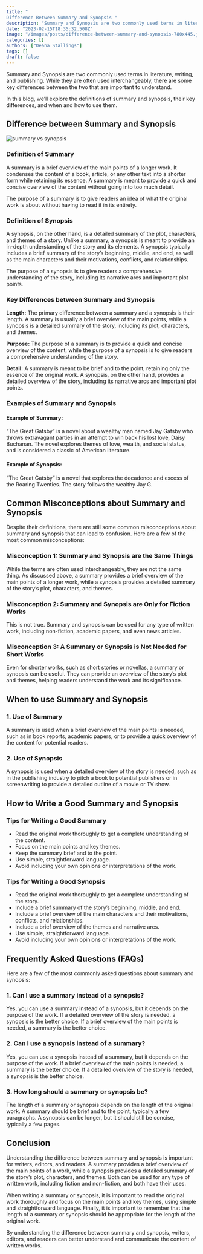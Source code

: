 ```yaml
---
title: "
Difference Between Summary and Synopsis "
description: "Summary and Synopsis are two commonly used terms in literature, writing, and publishing. While they are often used interchangeably, there are some key"
date: "2023-02-15T18:35:32.508Z"
image: "/images/posts/difference-between-summary-and-synopsis-780x445.jpg"
categories: []
authors: ["Deana Stallings"]
tags: []
draft: false
---
```


Summary and Synopsis are two commonly used terms in literature, writing, and publishing. While they are often used interchangeably, there are some key differences between the two that are important to understand. 

In this blog, we’ll explore the definitions of summary and synopsis, their key differences, and when and how to use them.

## Difference between Summary and Synopsis

![summary vs synopsis](https://www.pdhre.org/wp-content/uploads/2023/02/summary-vs-synopsis.jpg)

### Definition of Summary

A summary is a brief overview of the main points of a longer work. It condenses the content of a book, article, or any other text into a shorter form while retaining its essence. A summary is meant to provide a quick and concise overview of the content without going into too much detail. 

The purpose of a summary is to give readers an idea of what the original work is about without having to read it in its entirety.

### Definition of Synopsis

A synopsis, on the other hand, is a detailed summary of the plot, characters, and themes of a story. Unlike a summary, a synopsis is meant to provide an in-depth understanding of the story and its elements. A synopsis typically includes a brief summary of the story’s beginning, middle, and end, as well as the main characters and their motivations, conflicts, and relationships. 

The purpose of a synopsis is to give readers a comprehensive understanding of the story, including its narrative arcs and important plot points.

### Key Differences between Summary and Synopsis

**Length:** The primary difference between a summary and a synopsis is their length. A summary is usually a brief overview of the main points, while a synopsis is a detailed summary of the story, including its plot, characters, and themes.

**Purpose:** The purpose of a summary is to provide a quick and concise overview of the content, while the purpose of a synopsis is to give readers a comprehensive understanding of the story.

**Detail:** A summary is meant to be brief and to the point, retaining only the essence of the original work. A synopsis, on the other hand, provides a detailed overview of the story, including its narrative arcs and important plot points.

### Examples of Summary and Synopsis

#### Example of Summary:

“The Great Gatsby” is a novel about a wealthy man named Jay Gatsby who throws extravagant parties in an attempt to win back his lost love, Daisy Buchanan. The novel explores themes of love, wealth, and social status, and is considered a classic of American literature.

#### Example of Synopsis:

“The Great Gatsby” is a novel that explores the decadence and excess of the Roaring Twenties. The story follows the wealthy Jay G.

## Common Misconceptions about Summary and Synopsis

Despite their definitions, there are still some common misconceptions about summary and synopsis that can lead to confusion. Here are a few of the most common misconceptions:

### Misconception 1: Summary and Synopsis are the Same Things

While the terms are often used interchangeably, they are not the same thing. As discussed above, a summary provides a brief overview of the main points of a longer work, while a synopsis provides a detailed summary of the story’s plot, characters, and themes.

### Misconception 2: Summary and Synopsis are Only for Fiction Works

This is not true. Summary and synopsis can be used for any type of written work, including non-fiction, academic papers, and even news articles.

### Misconception 3: A Summary or Synopsis is Not Needed for Short Works

Even for shorter works, such as short stories or novellas, a summary or synopsis can be useful. They can provide an overview of the story’s plot and themes, helping readers understand the work and its significance.

## When to use Summary and Synopsis

### 1\. Use of Summary

A summary is used when a brief overview of the main points is needed, such as in book reports, academic papers, or to provide a quick overview of the content for potential readers.

### 2\. Use of Synopsis

A synopsis is used when a detailed overview of the story is needed, such as in the publishing industry to pitch a book to potential publishers or in screenwriting to provide a detailed outline of a movie or TV show.

## How to Write a Good Summary and Synopsis

### Tips for Writing a Good Summary

* Read the original work thoroughly to get a complete understanding of the content.
* Focus on the main points and key themes.
* Keep the summary brief and to the point.
* Use simple, straightforward language.
* Avoid including your own opinions or interpretations of the work.

### Tips for Writing a Good Synopsis

* Read the original work thoroughly to get a complete understanding of the story.
* Include a brief summary of the story’s beginning, middle, and end.
* Include a brief overview of the main characters and their motivations, conflicts, and relationships.
* Include a brief overview of the themes and narrative arcs.
* Use simple, straightforward language.
* Avoid including your own opinions or interpretations of the work.

## Frequently Asked Questions (FAQs)

Here are a few of the most commonly asked questions about summary and synopsis:

### 1\. Can I use a summary instead of a synopsis?

Yes, you can use a summary instead of a synopsis, but it depends on the purpose of the work. If a detailed overview of the story is needed, a synopsis is the better choice. If a brief overview of the main points is needed, a summary is the better choice.

### 2\. Can I use a synopsis instead of a summary?

Yes, you can use a synopsis instead of a summary, but it depends on the purpose of the work. If a brief overview of the main points is needed, a summary is the better choice. If a detailed overview of the story is needed, a synopsis is the better choice.

### 3\. How long should a summary or synopsis be?

The length of a summary or synopsis depends on the length of the original work. A summary should be brief and to the point, typically a few paragraphs. A synopsis can be longer, but it should still be concise, typically a few pages.

## Conclusion

Understanding the difference between summary and synopsis is important for writers, editors, and readers. A summary provides a brief overview of the main points of a work, while a synopsis provides a detailed summary of the story’s plot, characters, and themes. Both can be used for any type of written work, including fiction and non-fiction, and both have their uses.

When writing a summary or synopsis, it is important to read the original work thoroughly and focus on the main points and key themes, using simple and straightforward language. Finally, it is important to remember that the length of a summary or synopsis should be appropriate for the length of the original work. 

By understanding the difference between summary and synopsis, writers, editors, and readers can better understand and communicate the content of written works.